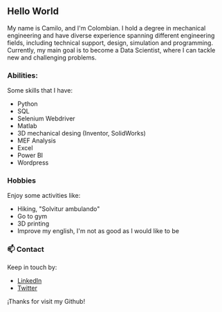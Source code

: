 ## Hello World 

My name is Camilo, and I'm Colombian. I hold a degree in mechanical engineering and have diverse experience spanning different engineering fields, including technical support, design, simulation and programming. Currently, my main goal is to become a Data Scientist, where I can tackle new and challenging problems.

### Abilities:

Some skills that I have:

- Python
- SQL
- Selenium Webdriver
- Matlab
- 3D mechanical desing (Inventor, SolidWorks)
- MEF Analysis
- Excel
- Power BI
- Wordpress

### Hobbies

Enjoy some activities like:

- Hiking, "Solvitur ambulando"
- Go to gym
- 3D printing
- Improve my english, I'm not as good as I would like to be

### 📫 Contact

Keep in touch by:

- [LinkedIn](https://www.linkedin.com/in/camilo-andr%C3%A9s-rodr%C3%ADguez-higuera-243a7992/)
- [Twitter](https://twitter.com/camiloroh11)

¡Thanks for visit my Github!

